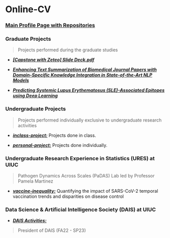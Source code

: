 # Online-CV

### [Main Profile Page with Repositories](https://github.com/ikgyu98)

### Graduate Projects

> Projects performed during the graduate studies

* *__[[Capstone with Zeteo] Slide Deck.pdf](https://github.com/ikgyu98/Online-CV/blob/main/capstone-project/individual/%5BCapstone%20with%20Zeteo%5D%20Final%20Slide%20Deck.pdf)__* 

* *__[Enhancing Text Summarization of Biomedical Journal Papers with Domain-Specific Knowledge Integration in State-of-the-Art NLP Models](https://github.com/itsjustnilay/Text_Summarization_LLMs)__* 

* *__[Predicting Systemic Lupus Erythematosus (SLE)-Associated Epitopes using Deep Learning](https://github.com/itsjustnilay/Epitope_Prediction_DL)__* 

### Undergraduate Projects

> Projects performed individually exclusive to undergraduate research activities

* *__[inclass-project:](https://github.com/ikgyu98/Online-CV/tree/main/inclass-project)__* Projects done in class.

> 

* *__[personal-project:](https://github.com/ikgyu98/Online-CV/tree/main/personal-project)__* Projects done individually.

>

### Undergraduate Research Experience in Statistics (URES) at UIUC

> Pathogen Dynamics Across Scales (PaDAS) Lab led by Professor Pamela Martinez	

* *__[vaccine-inequality:](https://github.com/ikgyu98/Online-CV/tree/main/vaccine-inequality)__* Quantifying the impact of SARS-CoV-2 temporal vaccination trends and disparities on disease control

> 

### Data Science & Artificial Intelligence Society (DAIS) at UIUC

* *__[DAIS Activities:](https://github.com/UIUCDAIS)__* 

> President of DAIS (FA22 - SP23)

